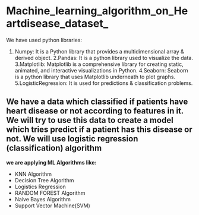 # Machine_learning_algorithm_on_Heartdisease_dataset_
We have used python libraries:

1. Numpy:  It is a Python library that provides a multidimensional array &  derived object.
2.Pandas: It is a python library used to visualize the data.
3.Matplotlib: Matplotlib is a comprehensive library for creating static, animated, and interactive visualizations in Python.
4.Seaborn: Seaborn is a python library that uses Matplotlib underneath to plot graphs.
5.LogisticRegression: It is used for predictions & classification problems. 

## We have a data which classified if patients have heart disease or not according to features in it. We will try to use this data to create a model which tries predict if a patient has this disease or not. We will use logistic regression (classification) algorithm ##

**we are applying ML Algorithms like:**
  
  * KNN Algorithm
  * Decision Tree Algorithm
  * Logistics Regression
  * RANDOM FOREST Algorithm
  * Naive Bayes Algorithm
  * Support Vector Machine(SVM)
